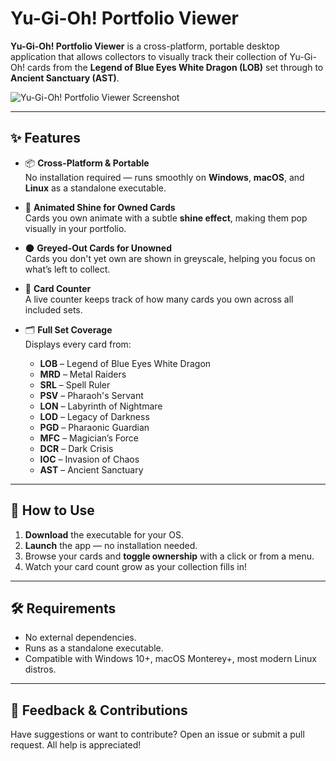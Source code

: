 # Yu-Gi-Oh! Portfolio Viewer

**Yu-Gi-Oh! Portfolio Viewer** is a cross-platform, portable desktop application that allows collectors to visually track their collection of Yu-Gi-Oh! cards from the **Legend of Blue Eyes White Dragon (LOB)** set through to **Ancient Sanctuary (AST)**.

![Yu-Gi-Oh! Portfolio Viewer Screenshot](image600.jpg)

---

## ✨ Features

- 📦 **Cross-Platform & Portable**  
  No installation required — runs smoothly on **Windows**, **macOS**, and **Linux** as a standalone executable.

- 🌟 **Animated Shine for Owned Cards**  
  Cards you own animate with a subtle **shine effect**, making them pop visually in your portfolio.

- 🌑 **Greyed-Out Cards for Unowned**  
  Cards you don't yet own are shown in greyscale, helping you focus on what’s left to collect.

- 🔢 **Card Counter**  
  A live counter keeps track of how many cards you own across all included sets.

- 🗂️ **Full Set Coverage**  
  Displays every card from:
  - **LOB** – Legend of Blue Eyes White Dragon  
  - **MRD** – Metal Raiders  
  - **SRL** – Spell Ruler  
  - **PSV** – Pharaoh's Servant  
  - **LON** – Labyrinth of Nightmare  
  - **LOD** – Legacy of Darkness  
  - **PGD** – Pharaonic Guardian  
  - **MFC** – Magician’s Force  
  - **DCR** – Dark Crisis  
  - **IOC** – Invasion of Chaos  
  - **AST** – Ancient Sanctuary

---

## 📁 How to Use

1. **Download** the executable for your OS.
2. **Launch** the app — no installation needed.
3. Browse your cards and **toggle ownership** with a click or from a menu.
4. Watch your card count grow as your collection fills in!

---

## 🛠️ Requirements

- No external dependencies.
- Runs as a standalone executable.
- Compatible with Windows 10+, macOS Monterey+, most modern Linux distros.

---

## 💬 Feedback & Contributions

Have suggestions or want to contribute? Open an issue or submit a pull request. All help is appreciated!

